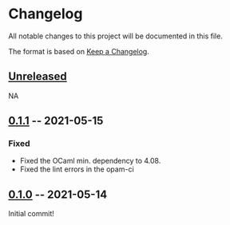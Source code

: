 # Changelog

All notable changes to this project will be documented in this file.

The format is based on [Keep a Changelog](https://keepachangelog.com/en/1.0.0/).

## [Unreleased]

NA

## [0.1.1][0.1.1] -- 2021-05-15

### Fixed

- Fixed the OCaml min. dependency to 4.08.
- Fixed the lint errors in the opam-ci

## [0.1.0][0.1.0] -- 2021-05-14

Initial commit!

[Unreleased]: https://github.com/mooreryan/divnet-rs/compare/v0.1.1...HEAD
[0.1.1]: https://github.com/mooreryan/bio_io/compare/v0.1.0...v0.1.1
[0.1.0]: https://github.com/mooreryan/bio_io/releases/tag/v0.1.0
